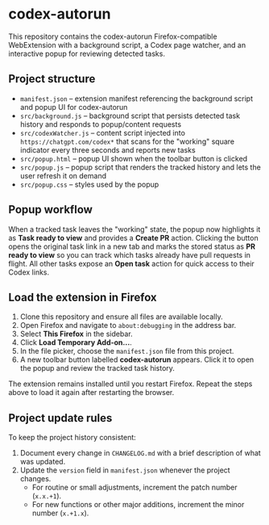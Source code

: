 # codex-autorun

This repository contains the codex-autorun Firefox-compatible WebExtension with a background script, a Codex page watcher, and an interactive popup for reviewing detected tasks.

## Project structure

- `manifest.json` – extension manifest referencing the background script and popup UI for codex-autorun
- `src/background.js` – background script that persists detected task history and responds to popup/content requests
- `src/codexWatcher.js` – content script injected into `https://chatgpt.com/codex*` that scans for the "working" square indicator every three seconds and reports new tasks
- `src/popup.html` – popup UI shown when the toolbar button is clicked
- `src/popup.js` – popup script that renders the tracked history and lets the user refresh it on demand
- `src/popup.css` – styles used by the popup

## Popup workflow

When a tracked task leaves the "working" state, the popup now highlights it as **Task ready to view** and provides a **Create PR** action. Clicking the button opens the original task link in a new tab and marks the stored status as **PR ready to view** so you can track which tasks already have pull requests in flight. All other tasks expose an **Open task** action for quick access to their Codex links.

## Load the extension in Firefox

1. Clone this repository and ensure all files are available locally.
2. Open Firefox and navigate to `about:debugging` in the address bar.
3. Select **This Firefox** in the sidebar.
4. Click **Load Temporary Add-on...**.
5. In the file picker, choose the `manifest.json` file from this project.
6. A new toolbar button labelled **codex-autorun** appears. Click it to open the popup and review the tracked task history.

The extension remains installed until you restart Firefox. Repeat the steps above to load it again after restarting the browser.

## Project update rules

To keep the project history consistent:

1. Document every change in `CHANGELOG.md` with a brief description of what was updated.
2. Update the `version` field in `manifest.json` whenever the project changes.
   - For routine or small adjustments, increment the patch number (`x.x.+1`).
   - For new functions or other major additions, increment the minor number (`x.+1.x`).
